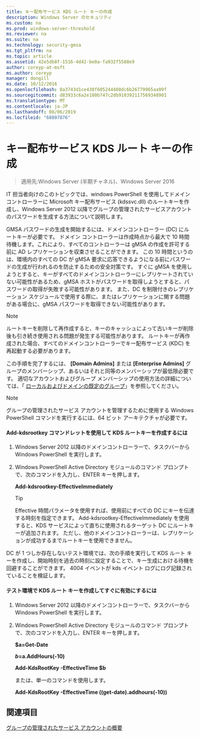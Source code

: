 ```yaml
---
title: キー配布サービス KDS ルート キーの作成
description: Windows Server のセキュリティ
ms.custom: na
ms.prod: windows-server-threshold
ms.reviewer: na
ms.suite: na
ms.technology: security-gmsa
ms.tgt_pltfrm: na
ms.topic: article
ms.assetid: 42e5db8f-1516-4d42-be0a-fa932f5588e9
author: coreyp-at-msft
ms.author: coreyp
manager: dongill
ms.date: 10/12/2016
ms.openlocfilehash: 8a3743d1ce430f605244408dc6b26779965aa99f
ms.sourcegitcommit: d83933c6a2e180b747c2db910392117569348901
ms.translationtype: MT
ms.contentlocale: ja-JP
ms.lasthandoff: 08/06/2019
ms.locfileid: "68807876"
---
```

# <a name="create-the-key-distribution-services-kds-root-key"></a>キー配布サービス KDS ルート キーの作成

>適用先:Windows Server (半期チャネル)、Windows Server 2016

IT 担当者向けのこのトピックでは、windows PowerShell を使用してドメインコントローラーに Microsoft キー配布サービス (kdssvc.dll) のルートキーを作成し、Windows Server 2012 以降でグループの管理されたサービスアカウントのパスワードを生成する方法について説明します。

GMSA パスワードの生成を開始するには、ドメインコントローラー (DC) にルートキーが必要です。 ドメイン コントローラーは作成時点から最大で 10 時間待機します。これにより、すべてのコントローラーは gMSA の作成を許可する前に AD レプリケーションを収束させることができます。 この 10 時間というのは、環境内のすべての DC が gMSA 要求に応答できるようになる前にパスワードの生成が行われるのを防止するための安全対策です。  すぐに gMSA を使用しようとすると、キーがすべてのドメインコントローラーにレプリケートされていない可能性があるため、gMSA ホストがパスワードを取得しようとすると、パスワードの取得が失敗する可能性があります。 また、DC を制限付きのレプリケーション スケジュールで使用する際に、またはレプリケーションに関する問題がある場合に、gMSA パスワードを取得できない可能性があります。

> [!NOTE]
> ルートキーを削除して再作成すると、キーのキャッシュによって古いキーが削除後も引き続き使用される問題が発生する可能性があります。 ルートキーが再作成された場合、すべてのドメインコントローラーでキー配布サービス (KDC) を再起動する必要があります。

この手順を完了するには、 **[Domain Admins]** または **[Enterprise Admins]** グループのメンバーシップ、あるいはそれと同等のメンバーシップが最低限必要です。 適切なアカウントおよびグループ メンバーシップの使用方法の詳細については、「 [ローカルおよびドメインの既定のグループ](https://technet.microsoft.com/library/dd728026(WS.10).aspx)」を参照してください。

> [!NOTE]
> グループの管理されたサービス アカウントを管理するために使用する Windows PowerShell コマンドを実行するには、64 ビット アーキテクチャが必要です。

#### <a name="to-create-the-kds-root-key-using-the-add-kdsrootkey-cmdlet"></a>Add-kdsrootkey コマンドレットを使用して KDS ルートキーを作成するには

1.  Windows Server 2012 以降のドメインコントローラーで、タスクバーから Windows PowerShell を実行します。

2.  Windows PowerShell Active Directory モジュールのコマンド プロンプトで、次のコマンドを入力し、ENTER キーを押します。

    **Add-kdsrootkey-EffectiveImmediately**

    > [!TIP]
    > Effective 時間パラメータを使用すれば、使用前にすべての DC にキーを伝達する時刻を指定できます。 Add-kdsrootkey-EffectiveImmediately を使用すると、KDS サービスによって直ちに使用されるターゲット DC にルートキーが追加されます。 ただし、他のドメインコントローラーは、レプリケーションが成功するまでルートキーを使用できません。

DC が 1 つしか存在しないテスト環境では、次の手順を実行して KDS ルート キーを作成し、開始時刻を過去の時刻に設定することで、キー生成における待機を回避することができます。 4004 イベントが kds イベント ログにログ記録されていることを検証します。

#### <a name="to-create-the-kds-root-key-in-a-test-environment-for-immediate-effectiveness"></a>テスト環境で KDS ルート キーを作成してすぐに有効にするには

1.  Windows Server 2012 以降のドメインコントローラーで、タスクバーから Windows PowerShell を実行します。

2.  Windows PowerShell Active Directory モジュールのコマンド プロンプトで、次のコマンドを入力し、ENTER キーを押します。

    **$a=Get-Date**

    **$b=$a.AddHours(-10)**

    **Add-KdsRootKey -EffectiveTime $b**

    または、単一のコマンドを使用します。

    **Add-KdsRootKey -EffectiveTime ((get-date).addhours(-10))**

## <a name="see-also"></a>関連項目
[グループの管理されたサービス アカウントの概要](getting-started-with-group-managed-service-accounts.md)


